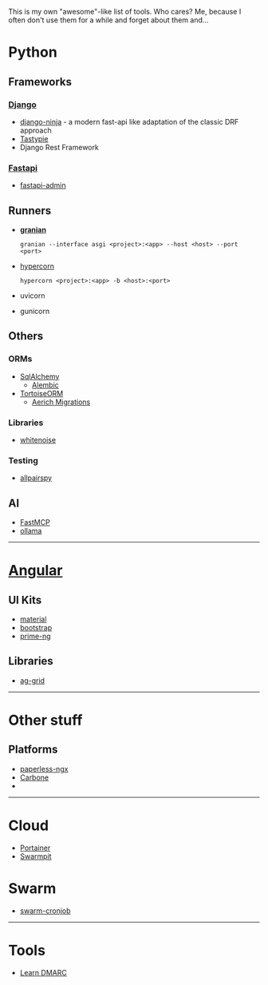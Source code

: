 This is my own "awesome"-like list of tools. Who cares? Me, because I often don't use them for a while and forget about them and...

# Python
## Frameworks
### [Django](https://www.djangoproject.com/)
* [django-ninja](https://django-ninja.dev/) - a modern fast-api like adaptation of the classic DRF approach
* [Tastypie](https://github.com/django-tastypie/django-tastypie)
* Django Rest Framework

### [Fastapi](https://github.com/fastapi/fastapi)
* [fastapi-admin](https://fastapi-admin-docs.long2ice.io/)

## Runners
* **[granian](https://github.com/emmett-framework/granian)**
  
      granian --interface asgi <project>:<app> --host <host> --port <port>

* [hypercorn](https://hypercorn.readthedocs.io/en/latest/index.html)

      hypercorn <project>:<app> -b <host>:<port>

* uvicorn
* gunicorn

## Others
### ORMs
* [SqlAlchemy](https://www.sqlalchemy.org/)
  * [Alembic](https://alembic.sqlalchemy.org/en/latest/)
* [TortoiseORM](https://github.com/tortoise/tortoise-orm/)
  * [Aerich Migrations](https://github.com/tortoise/aerich)
### Libraries
* [whitenoise](https://whitenoise.readthedocs.io/en/stable/index.html)

### Testing
* [allpairspy](https://github.com/thombashi/allpairspy)

## AI
* [FastMCP](https://gofastmcp.com/)
* [ollama](https://github.com/ollama/ollama-python)

----
# [Angular](https://angular.dev/)

## UI Kits
* [material](https://material.angular.dev/)
* [bootstrap](https://ng-bootstrap.github.io/#/home)
* [prime-ng](https://primeng.org/)

## Libraries
* [ag-grid](https://www.ag-grid.com/angular-data-grid/getting-started/)

----
# Other stuff
## Platforms
* [paperless-ngx](https://docs.paperless-ngx.com/)
* [Carbone](https://carbone.io/)
* 

----

# Cloud
* [Portainer](https://portainer.io/)
* [Swarmpit](https://swarmpit.io/)

# Swarm
* [swarm-cronjob](https://crazymax.dev/swarm-cronjob/)

----
# Tools
* [Learn DMARC](https://www.learndmarc.com/)
